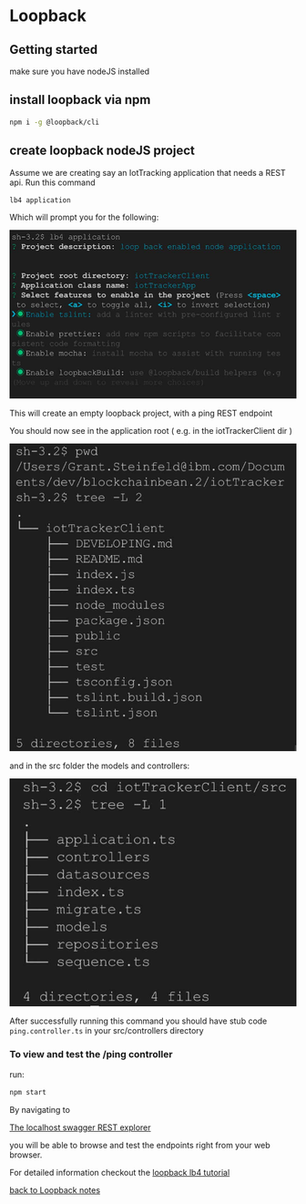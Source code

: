 # Loopback
## Getting started
make sure you have nodeJS installed

## install loopback via npm
```sh
npm i -g @loopback/cli
```

## create loopback nodeJS project
Assume we are creating say an IotTracking application that needs a REST api.  Run this command
```sh
lb4 application
```

 Which will prompt you for the following:

![lb4 application create screenshot](./resources/lb4-application-create.jpg)

This will create an empty loopback project, with a ping REST endpoint

You should now see in the application root ( e.g. in the iotTrackerClient dir )

![lb4 app root files](./resources/lb4-application-files-gen-tree-1.jpg)

and in the src folder the models and controllers:

![lb4 app src files](./resources/lb4-application-files-tree-2.jpg)

After successfully running this command you should have stub code `ping.controller.ts` in your src/controllers directory 

### To view and test the /ping controller 

run:

```sh
npm start
```

By navigating to

[The localhost swagger REST explorer  ](http://127.0.0.1:3000/explorer/#/)

you will be able to browse and test the endpoints right from
your web browser.



For detailed information checkout the [loopback lb4 tutorial](https://loopback.io/doc/en/lb4/todo-tutorial.html)

[back to Loopback notes](./../)
